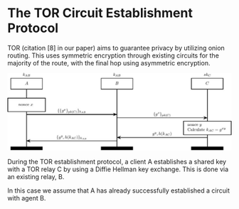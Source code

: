 The TOR Circuit Establishment Protocol
==============================

TOR (citation [8] in our paper) aims to guarantee privacy by utilizing
onion routing. This uses symmetric encryption through existing circuits for the majority of the route, with the final hop using asymmetric encryption.

<img src="tor_establishment.jpg"></img>

During the TOR establishment protocol, a client A establishes a shared key with
a TOR relay C by using a Diffie Hellman key exchange. This is done via an existing relay, B.

In this case we assume that A has already successfully established a circuit with agent B.